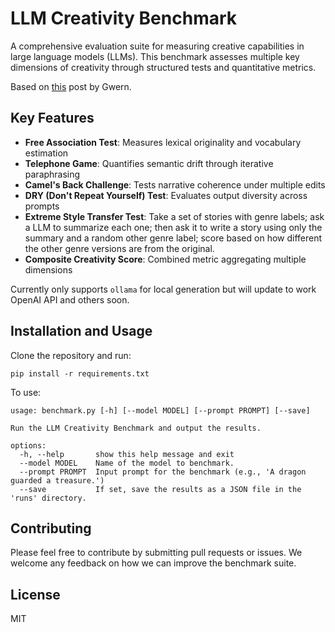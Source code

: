 # LLM Creativity Benchmark
A comprehensive evaluation suite for measuring creative capabilities in large language models (LLMs). This benchmark assesses multiple key dimensions of creativity through structured tests and quantitative metrics.

Based on [this](https://gwern.net/creative-benchmark) post by Gwern.

## Key Features
- **Free Association Test**: Measures lexical originality and vocabulary estimation
- **Telephone Game**: Quantifies semantic drift through iterative paraphrasing
- **Camel's Back Challenge**: Tests narrative coherence under multiple edits
- **DRY (Don't Repeat Yourself) Test**: Evaluates output diversity across prompts
- **Extreme Style Transfer Test**: Take a set of stories with genre labels; ask a LLM to summarize each one; then ask it to write a story using only the summary and a random other genre label; score based on how different the other genre versions are from the original. 
- **Composite Creativity Score**: Combined metric aggregating multiple dimensions

Currently only supports `ollama` for local generation but will update to work OpenAI API and others soon.

## Installation and Usage

Clone the repository and run:

```
pip install -r requirements.txt
```

To use:

```
usage: benchmark.py [-h] [--model MODEL] [--prompt PROMPT] [--save]

Run the LLM Creativity Benchmark and output the results.

options:
  -h, --help       show this help message and exit
  --model MODEL    Name of the model to benchmark.
  --prompt PROMPT  Input prompt for the benchmark (e.g., 'A dragon guarded a treasure.')
  --save           If set, save the results as a JSON file in the 'runs' directory.
```

## Contributing

Please feel free to contribute by submitting pull requests or issues. We welcome any feedback on how we can improve the benchmark suite.

## License

MIT